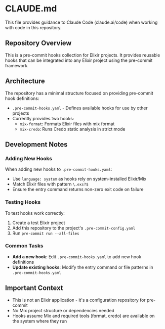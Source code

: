 # CLAUDE.md

This file provides guidance to Claude Code (claude.ai/code) when working with code in this repository.

## Repository Overview

This is a pre-commit hooks collection for Elixir projects. It provides reusable hooks that can be integrated into any Elixir project using the pre-commit framework.

## Architecture

The repository has a minimal structure focused on providing pre-commit hook definitions:

- `.pre-commit-hooks.yaml` - Defines available hooks for use by other projects
- Currently provides two hooks:
  - `mix-format`: Formats Elixir files with mix format
  - `mix-credo`: Runs Credo static analysis in strict mode

## Development Notes

### Adding New Hooks

When adding new hooks to `.pre-commit-hooks.yaml`:
- Use `language: system` as hooks rely on system-installed Elixir/Mix
- Match Elixir files with pattern `\.exs?$`
- Ensure the entry command returns non-zero exit code on failure

### Testing Hooks

To test hooks work correctly:
1. Create a test Elixir project
2. Add this repository to the project's `.pre-commit-config.yaml`
3. Run `pre-commit run --all-files`

### Common Tasks

- **Add a new hook**: Edit `.pre-commit-hooks.yaml` to add new hook definitions
- **Update existing hooks**: Modify the entry command or file patterns in `.pre-commit-hooks.yaml`

## Important Context

- This is not an Elixir application - it's a configuration repository for pre-commit
- No Mix project structure or dependencies needed
- Hooks assume Mix and required tools (format, credo) are available on the system where they run